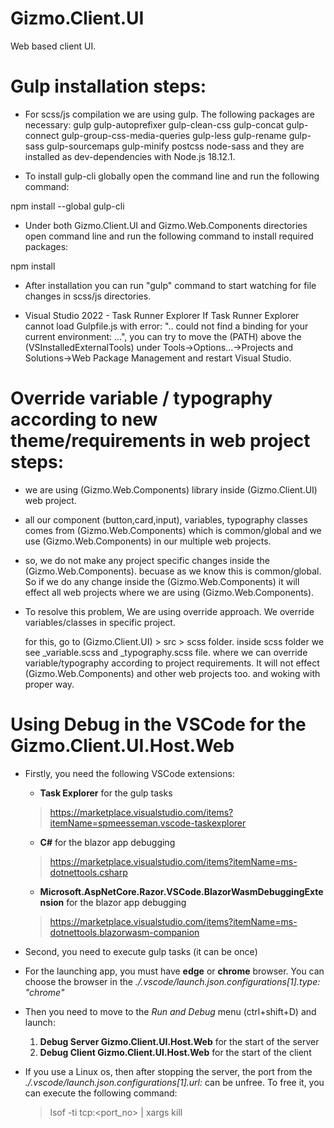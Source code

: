 # Gizmo.Client.UI
 Web based client UI.

# Gulp installation steps:

* For scss/js compilation we are using gulp. The following packages are necessary:
  gulp gulp-autoprefixer gulp-clean-css gulp-concat gulp-connect gulp-group-css-media-queries
  gulp-less gulp-rename gulp-sass gulp-sourcemaps gulp-minify postcss node-sass
  and they are installed as dev-dependencies with Node.js 18.12.1.

* To install gulp-cli globally open the command line
  and run the following command:
  
 npm install --global gulp-cli

* Under both Gizmo.Client.UI and Gizmo.Web.Components directories open command line
  and run the following command to install required packages:
  
 npm install

* After installation you can run "gulp" command to start watching for file changes in scss/js directories.

* Visual Studio 2022 - Task Runner Explorer
  If Task Runner Explorer cannot load Gulpfile.js with error: ".. could not find a binding for your current environment: ...",
  you can try to move the (PATH) above the (VSInstalledExternalTools) under Tools->Options...->Projects and Solutions->Web Package Management
  and restart Visual Studio.


# Override variable / typography according to new theme/requirements in web project steps:

* we are using (Gizmo.Web.Components) library inside (Gizmo.Client.UI) web project.
* all our component (button,card,input), variables, typography classes comes from (Gizmo.Web.Components)
  which is common/global and we use (Gizmo.Web.Components) in our multiple web projects.

* so, we do not make any project specific changes inside the (Gizmo.Web.Components).
  becuase as we know this is common/global. So if we do any change inside the (Gizmo.Web.Components)
  it will effect all web projects where we are using (Gizmo.Web.Components).

* To resolve this problem, We are using override approach.
  We override variables/classes in specific project.

  for this, go to (Gizmo.Client.UI) > src > scss folder.
  inside scss folder we see _variable.scss and _typography.scss file.
  where we can override variable/typography according to project requirements.
  It will not effect (Gizmo.Web.Components) and other web projects too.
  and woking with proper way.

# Using Debug in the VSCode for the Gizmo.Client.UI.Host.Web
* Firstly, you need the following VSCode extensions:
  * **Task Explorer** for the gulp tasks
  > https://marketplace.visualstudio.com/items?itemName=spmeesseman.vscode-taskexplorer
  * **C#** for the blazor app debugging
  > https://marketplace.visualstudio.com/items?itemName=ms-dotnettools.csharp
  * **Microsoft.AspNetCore.Razor.VSCode.BlazorWasmDebuggingExtension** for the blazor app debugging
  > https://marketplace.visualstudio.com/items?itemName=ms-dotnettools.blazorwasm-companion

* Second, you need to execute gulp tasks (it can be once)
* For the launching app, you must have **edge** or **chrome** browser. You can choose the browser in the *./.vscode/launch.json.configurations[1].type: "chrome"*
* Then you need to move to the *Run and Debug* menu (ctrl+shift+D) and launch:
  1. **Debug Server Gizmo.Client.UI.Host.Web** for the start of the server
  2. **Debug Client Gizmo.Client.UI.Host.Web** for the start of the client
* If you use a Linux os, then after stopping the server, the port from the *./.vscode/launch.json.configurations[1].url:* can be unfree. To free it, you can execute the following command:
  > lsof -ti tcp:<port_no> | xargs kill
 
  


  

